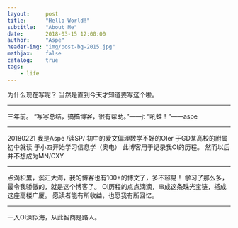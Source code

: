 ```yaml
---
layout:     post
title:      "Hello World!"
subtitle:   "About Me"
date:       2018-03-15 12:00:00
author:     "Aspe"
header-img: "img/post-bg-2015.jpg"
mathjax:    false
catalog:    true
tags:
    - life
---
```


为什么现在写呢？
当然是直到今天才知道要写这个啦。

---

三年前。
“写写总结，搞搞博客，很有帮助。”——jt
“吼蛙！”——aspe

---

20180221
我是Aspe /读SP/
初中的爱文偏理数学不好的OIer
于GD某高校的附属初中就读
于小四开始学习信息学（奥电）
此博客用于记录我OI的历程。
然而以后并不想成为MN/CXY

---

点滴积累，溪汇大海，我的博客也有100+的博文了，多不容易！
学习了那么多，最令我骄傲的，就是这个博客了。
OI历程的点点滴滴，串成这条珠光宝链，搭成这座高楼广厦。
愿读者能有所收益，也愿我有所回忆。

---

一入OI深似海，从此智商是路人。
